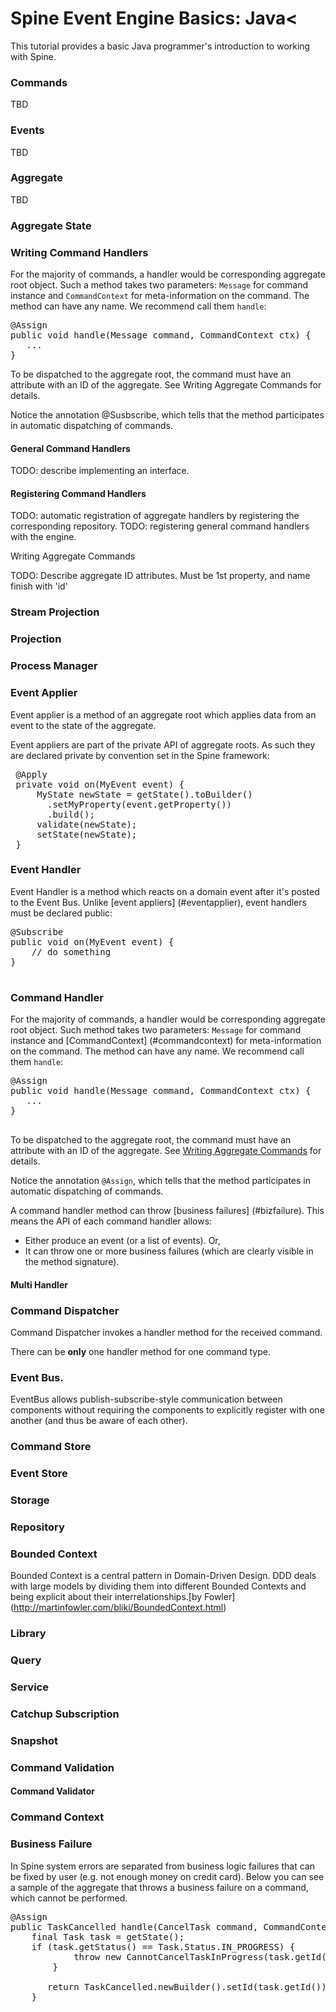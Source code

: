 # Spine Event Engine Basics: Java<

<p class="lead">This tutorial provides a basic Java programmer's introduction to working with Spine. </p>


### Commands

TBD

### Events
TBD

### Aggregate
TBD

### Aggregate State

### Writing Command Handlers

For the majority of commands, a handler would be corresponding aggregate root object. Such a method takes two parameters: <code>Message</code> for command instance and <code>CommandContext</code> for meta-information on the command. The method can have any name. We recommend call them <code>handle</code>:

<pre>
@Assign
public void handle(Message command, CommandContext ctx) {
   ...
}
</pre>

To be dispatched to the aggregate root, the command must have an attribute with an ID of the aggregate. See Writing Aggregate Commands for details.

Notice the annotation @Susbscribe, which tells that the method participates in automatic dispatching of commands.

#### General Command Handlers

TODO: describe implementing an interface.

#### Registering Command Handlers

TODO: automatic registration of aggregate handlers by registering the corresponding repository. TODO: registering general command handlers with the engine.


<a name="Writing Aggregate Commands"></a>
Writing Aggregate Commands


TODO: Describe aggregate ID attributes. Must be 1st property, and name finish with 'id'




### Stream Projection

### Projection

### Process Manager

<a name="eventapplier"></a>
### Event Applier
Event applier is a method of an aggregate root which applies data from an event to the state of the aggregate.

Event appliers are part of the private API of aggregate roots. As such they are declared private by convention set in the Spine framework:
<pre>
 @Apply
 private void on(MyEvent event) {
     MyState newState = getState().toBuilder()
       .setMyProperty(event.getProperty())
       .build();
     validate(newState);
     setState(newState);
 }
</pre>

### Event Handler
Event Handler is a method which reacts on a domain event after it's posted to the Event Bus. Unlike [event appliers] (#eventapplier), event handlers must be declared public:

<pre>
@Subscribe
public void on(MyEvent event) {
    // do something
}

</pre>
### Command Handler

For the majority of commands, a handler would be corresponding aggregate root object. Such method takes two parameters: <code>Message</code> for command instance and [CommandContext] (#commandcontext) for meta-information on the command. The method can have any name. We recommend call them <code>handle</code>:

<pre>
@Assign
public void handle(Message command, CommandContext ctx) {
   ...
}

</pre>

To be dispatched to the aggregate root, the command must have an attribute with an ID of the aggregate. See [Writing Aggregate Commands](/docs/tutorials/basic/java.html) for details.

Notice the annotation <code>@Assign</code>, which tells that the method participates in automatic dispatching of commands. 

A command handler method can throw [business failures] (#bizfailure). This means the API of each command handler allows:

* Either produce an event (or a list of events). Or,
* It can throw one or more business failures (which are clearly visible in the method signature).



####  Multi Handler 

### Command Dispatcher
Command Dispatcher invokes a handler method for the received command.

There can be **only** one handler method for one command type.

### Event Bus.
EventBus allows publish-subscribe-style communication between components without requiring the components to explicitly register with one another (and thus be aware of each other).


### Command Store

### Event Store

### Storage

### Repository 

### Bounded Context 

Bounded Context is a central pattern in Domain-Driven Design. DDD deals with large models by dividing them into different Bounded Contexts and being explicit about their interrelationships.[by Fowler] (http://martinfowler.com/bliki/BoundedContext.html)


### Library

### Query

### Service

### Catchup Subscription

### Snapshot

### Command Validation

#### Command Validator

<a name = "commandcontext"></a>
### Command Context

<a name="bizfailure"></a>
### Business Failure 
 In Spine system errors are separated from business logic failures that can be fixed by user (e.g. not enough money on credit card). 
 Below you can see a sample of the aggregate that throws a business failure on a command, which cannot be performed.
<pre>
@Assign
public TaskCancelled handle(CancelTask command, CommandContext context) throws CannotCancelTaskInProgress {
    final Task task = getState();
    if (task.getStatus() == Task.Status.IN_PROGRESS) {
            throw new CannotCancelTaskInProgress(task.getId());
        }

       return TaskCancelled.newBuilder().setId(task.getId()).build();
    }
</pre>
